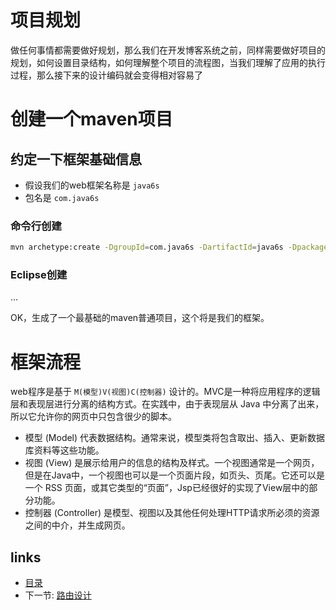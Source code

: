 # 项目规划

做任何事情都需要做好规划，那么我们在开发博客系统之前，同样需要做好项目的规划，如何设置目录结构，如何理解整个项目的流程图，当我们理解了应用的执行过程，那么接下来的设计编码就会变得相对容易了

# 创建一个maven项目

## 约定一下框架基础信息

* 假设我们的web框架名称是 `java6s`
* 包名是 `com.java6s`

### 命令行创建

```sh
mvn archetype:create -DgroupId=com.java6s -DartifactId=java6s -DpackageName=com.java6s
```

### Eclipse创建

...

OK，生成了一个最基础的maven普通项目，这个将是我们的框架。

# 框架流程

web程序是基于 `M(模型)V(视图)C(控制器)` 设计的。MVC是一种将应用程序的逻辑层和表现层进行分离的结构方式。在实践中，由于表现层从 Java 中分离了出来，所以它允许你的网页中只包含很少的脚本。

* 模型 (Model) 代表数据结构。通常来说，模型类将包含取出、插入、更新数据库资料等这些功能。
* 视图 (View) 是展示给用户的信息的结构及样式。一个视图通常是一个网页，但是在Java中，一个视图也可以是一个页面片段，如页头、页尾。它还可以是一个 RSS 页面，或其它类型的“页面”，Jsp已经很好的实现了View层中的部分功能。
* 控制器 (Controller) 是模型、视图以及其他任何处理HTTP请求所必须的资源之间的中介，并生成网页。



## links
   * [目录](<SUMMARY.md>)
   * 下一节: [路由设计](<2.route.md>)
